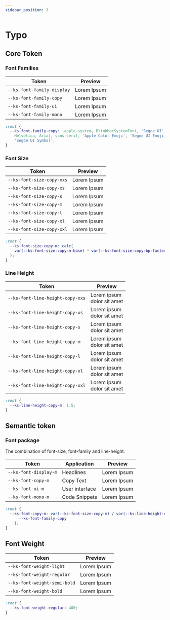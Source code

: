 ```yaml
---
sidebar_position: 3
---
```


# Typo

## Core Token

### Font Families

| Token                      | Preview                                                   |
| -------------------------- | --------------------------------------------------------- |
| `--ks-font-family-display` | <div className="font-preview display">Lorem Ipsum</div>   |
| `--ks-font-family-copy`    | <div className="font-preview copy">Lorem Ipsum</div>      |
| `--ks-font-family-ui`      | <div className="font-preview interface">Lorem Ipsum</div> |
| `--ks-font-family-mono`    | <div className="font-preview mono">Lorem Ipsum</div>      |

```css title="token.css"
:root {
  --ks-font-family-copy: -apple-system, BlinkMacSystemFont, 'Segoe UI', Roboto,
    Helvetica, Arial, sans-serif, 'Apple Color Emoji', 'Segoe UI Emoji',
    'Segoe UI Symbol';
}
```

### Font Size

| Token                     | Preview                                                  |
| ------------------------- | -------------------------------------------------------- |
| `--ks-font-size-copy-xxs` | <div className="font-preview copy-xxs">Lorem Ipsum</div> |
| `--ks-font-size-copy-xs`  | <div className="font-preview copy-xs">Lorem Ipsum</div>  |
| `--ks-font-size-copy-s`   | <div className="font-preview copy-s">Lorem Ipsum</div>   |
| `--ks-font-size-copy-m`   | <div className="font-preview copy-m">Lorem Ipsum</div>   |
| `--ks-font-size-copy-l`   | <div className="font-preview copy-l">Lorem Ipsum</div>   |
| `--ks-font-size-copy-xl`  | <div className="font-preview copy-xl">Lorem Ipsum</div>  |
| `--ks-font-size-copy-xxl` | <div className="font-preview copy-xxl">Lorem Ipsum</div> |

```css title="token.css"
:root {
  --ks-font-size-copy-m: calc(
    var(--ks-font-size-copy-m-base) * var(--ks-font-size-copy-bp-factor, 1)
  );
}
```

### Line Height

| Token                            | Preview                                                                                                                                       |
| -------------------------------- | --------------------------------------------------------------------------------------------------------------------------------------------- |
| `--ks-font-line-height-copy-xxs` | <div className="font-preview line-height-copy-xxs">Lorem ipsum</div> <div className="font-preview line-height-copy-xxs"> dolor sit amet</div> |
| `--ks-font-line-height-copy-xs`  | <div className="font-preview line-height-copy-xs">Lorem ipsum</div> <div className="font-preview line-height-copy-xs"> dolor sit amet</div>   |
| `--ks-font-line-height-copy-s`   | <div className="font-preview line-height-copy-s">Lorem ipsum</div> <div className="font-preview line-height-copy-s"> dolor sit amet</div>     |
| `--ks-font-line-height-copy-m`   | <div className="font-preview line-height-copy-m">Lorem ipsum</div> <div className="font-preview line-height-copy-m"> dolor sit amet</div>     |
| `--ks-font-line-height-copy-l`   | <div className="font-preview line-height-copy-l">Lorem ipsum</div> <div className="font-preview line-height-copy-l"> dolor sit amet</div>     |
| `--ks-font-line-height-copy-xl`  | <div className="font-preview line-height-copy-xl">Lorem ipsum</div> <div className="font-preview line-height-copy-xl"> dolor sit amet</div>   |
| `--ks-font-line-height-copy-xxl` | <div className="font-preview line-height-copy-xxl">Lorem ipsum</div> <div className="font-preview line-height-copy-xxl"> dolor sit amet</div> |

```css title="token.css"
:root {
  --ks-line-height-copy-m: 1.5;
}
```

## Semantic token

### Font package

The combination of font-size, font-family and line-height.

| Token                 | Application    | Preview                                                        |
| --------------------- | -------------- | -------------------------------------------------------------- |
| `--ks-font-display-m` | Headlines      | <div className="font-preview font-display">Lorem Ipsum</div>   |
| `--ks-font-copy-m`    | Copy Text      | <div className="font-preview font-copy">Lorem Ipsum</div>      |
| `--ks-font-ui-m`      | User interface | <div className="font-preview font-interface">Lorem Ipsum</div> |
| `--ks-font-mono-m`    | Code Snippets  | <div className="font-preview font-mono">Lorem Ipsum</div>      |

```css title="token.css"
:root {
  --ks-font-copy-m: var(--ks-font-size-copy-m) / var(--ks-line-height-copy-m) var(
      --ks-font-family-copy
    );
}
```

## Font Weight

| Token                        | Preview                                                   |
| ---------------------------- | --------------------------------------------------------- |
| `--ks-font-weight-light`     | <div className="font-preview light">Lorem Ipsum</div>     |
| `--ks-font-weight-regular`   | <div className="font-preview regular">Lorem Ipsum</div>   |
| `--ks-font-weight-semi-bold` | <div className="font-preview semi-bold">Lorem Ipsum</div> |
| `--ks-font-weight-bold`      | <div className="font-preview bold">Lorem Ipsum</div>      |

```css title="token.css"
:root {
  --ks-font-weight-regular: 400;
}
```
